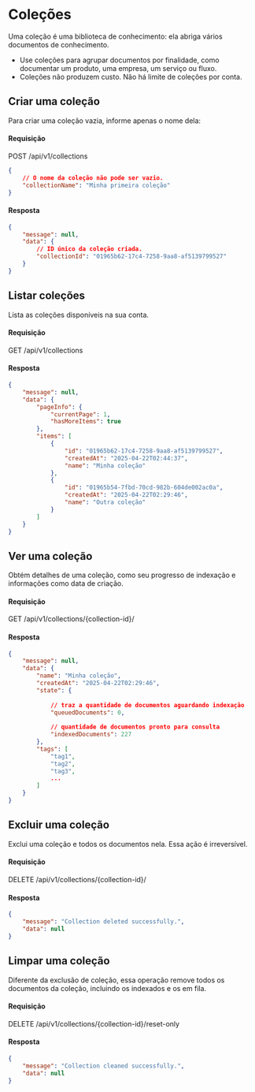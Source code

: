 # Coleções

Uma coleção é uma biblioteca de conhecimento: ela abriga vários documentos de conhecimento.

- Use coleções para agrupar documentos por finalidade, como documentar um produto, uma empresa, um serviço ou fluxo.
- Coleções não produzem custo. Não há limite de coleções por conta.

## Criar uma coleção

Para criar uma coleção vazia, informe apenas o nome dela:

#### Requisição

<div class="request-item post">
    <span>POST</span>
    <span>
        /api/v1/collections
    </span>
</div>

```json
{
    // O nome da coleção não pode ser vazio.
    "collectionName": "Minha primeira coleção"
}
```

#### Resposta

```json
{
    "message": null,
    "data": {
        // ID único da coleção criada.
        "collectionId": "01965b62-17c4-7258-9aa8-af5139799527"
    }
}
```

## Listar coleções

Lista as coleções disponíveis na sua conta.

#### Requisição

<div class="request-item get">
    <span>GET</span>
    <span>
        /api/v1/collections
    </span>
</div>

#### Resposta

```json
{
    "message": null,
    "data": {
        "pageInfo": {
            "currentPage": 1,
            "hasMoreItems": true
        },
        "items": [
            {
                "id": "01965b62-17c4-7258-9aa8-af5139799527",
                "createdAt": "2025-04-22T02:44:37",
                "name": "Minha coleção"
            },
            {
                "id": "01965b54-7fbd-70cd-982b-604de002ac0a",
                "createdAt": "2025-04-22T02:29:46",
                "name": "Outra coleção"
            }
        ]
    }
}
```

## Ver uma coleção

Obtém detalhes de uma coleção, como seu progresso de indexação e informações como data de criação.

#### Requisição

<div class="request-item get">
    <span>GET</span>
    <span>
        /api/v1/collections/<span>{collection-id}</span>/
    </span>
</div>

#### Resposta

```json
{
    "message": null,
    "data": {
        "name": "Minha coleção",
        "createdAt": "2025-04-22T02:29:46",
        "state": {
            
            // traz a quantidade de documentos aguardando indexação
            "queuedDocuments": 0,
            
            // quantidade de documentos pronto para consulta
            "indexedDocuments": 227
        },
        "tags": [
            "tag1",
            "tag2",
            "tag3",
            ...
        ]
    }
}
```

## Excluir uma coleção

Exclui uma coleção e todos os documentos nela. Essa ação é irreversível.

#### Requisição

<div class="request-item delete">
    <span>DELETE</span>
    <span>
        /api/v1/collections/<span>{collection-id}</span>/
    </span>
</div>

#### Resposta

```json
{
    "message": "Collection deleted successfully.",
    "data": null
}
```


## Limpar uma coleção

Diferente da exclusão de coleção, essa operação remove todos os documentos da coleção, incluindo os indexados e os em fila.

#### Requisição

<div class="request-item delete">
    <span>DELETE</span>
    <span>
        /api/v1/collections/<span>{collection-id}</span>/reset-only
    </span>
</div>

#### Resposta

```json
{
    "message": "Collection cleaned successfully.",
    "data": null
}
```